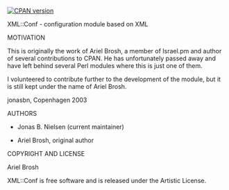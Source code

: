 [![CPAN version](https://badge.fury.io/pl/XML-Conf.svg)](http://badge.fury.io/pl/XML-Conf)

XML::Conf - configuration module based on XML

MOTIVATION

This is originally the work of Ariel Brosh, a member of Israel.pm and author of several contributions to CPAN. He has unfortunately passed away and have left behind several Perl modules where this is just one of them.

I volunteered to contribute further to the development of the module, but it is still kept under the name of Ariel Brosh.

jonasbn, Copenhagen 2003

AUTHORS

- Jonas B. Nielsen (current maintainer)

- Ariel Brosh, original author

COPYRIGHT AND LICENSE

Ariel Brosh

XML::Conf is free software and is released under the Artistic License.